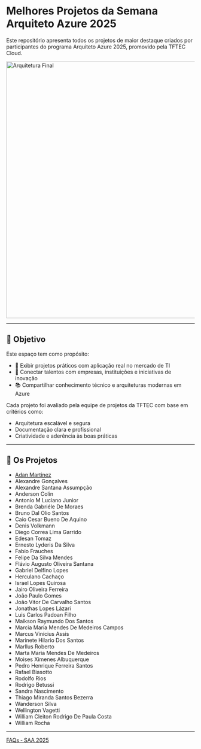 # Melhores Projetos da Semana Arquiteto Azure 2025

Este repositório apresenta todos os projetos de maior destaque criados por participantes do programa Arquiteto Azure 2025, promovido pela TFTEC Cloud.

<img width="686" alt="Arquitetura Final" src="https://github.com/user-attachments/assets/9d9586f7-ec6e-4600-9482-813f48eae088" />

---

## 🎯 Objetivo

Este espaço tem como propósito:

- 📌 Exibir projetos práticos com aplicação real no mercado de TI  
- 🤝 Conectar talentos com empresas, instituições e iniciativas de inovação  
- 📚 Compartilhar conhecimento técnico e arquiteturas modernas em Azure  

Cada projeto foi avaliado pela equipe de projetos da TFTEC com base em critérios como:

- Arquitetura escalável e segura  
- Documentação clara e profissional  
- Criatividade e aderência às boas práticas

---

## 📝 Os Projetos

- [Adan Martinez](https://github.com/TFTEC/Adan-Martinez_SAA/blob/main/Adan%20Martinez-SAA.pdf)
- Alexandre Gonçalves
- Alexandre Santana Assumpção
- Anderson Colin
- Antonio M Luciano Junior
- Brenda Gabriéle De Moraes
- Bruno Dal Olio Santos
- Caio Cesar Bueno De Aquino
- Denis Volkmann
- Diego Correa Lima Garrido
- Edesan Tomaz
- Ernesto Lyderis Da Silva
- Fabio Frauches
- Felipe Da Silva Mendes
- Flávio Augusto Oliveira Santana
- Gabriel Delfino Lopes
- Herculano Cachaço
- Israel Lopes Quirosa
- Jairo Oliveira Ferreira
- João Paulo Gomes
- João Vitor De Carvalho Santos
- Jonathas Lopes Lázari
- Luis Carlos Padoan Filho
- Maikson Raymundo Dos Santos
- Marcia Maria Mendes De Medeiros Campos
- Marcus Vinícius Assis
- Marinete Hilario Dos Santos
- Marllus Roberto
- Marta Maria Mendes De Medeiros
- Moises Ximenes Albuquerque
- Pedro Henrique Ferreira Santos
- Rafael Biasotto
- Rodolfo Rios
- Rodrigo Betussi
- Sandra Nascimento
- Thiago Miranda Santos Bezerra
- Wanderson Silva
- Wellington Vagetti
- William Cleiton Rodrigo De Paula Costa
- William Rocha

---

[FAQs ‐ SAA 2025](https://github.com/TFTEC/saa-2025/wiki/FAQs-%E2%80%90-SAA-2025)
